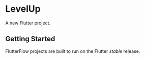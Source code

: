 # LevelUp

A new Flutter project.

## Getting Started

FlutterFlow projects are built to run on the Flutter _stable_ release.
